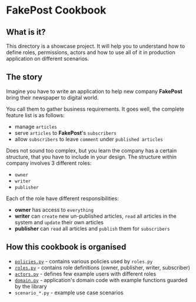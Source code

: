 # FakePost Cookbook

## What is it?
This directory is a showcase project. It will help you to understand how to define roles, permissions, actors
and how to use all of it in production application on different scenarios.

## The story
Imagine you have to write an application to help new company **FakePost** bring their newspaper to
digital world. 

You call them to gather business requirements. It goes well, the complete feature list is as follows:
- manage `articles`
- serve `articles` to **FakePost**'s `subscribers` 
- allow `subscribers` to leave `comment` under `published articles`

Does not sound too complex, but you learn the company has a certain structure, that you have to include in your design. 
The structure within company involves 3 different roles:
- `owner`
- `writer`
- `publisher`

Each of the role have different responsibilities:

- **owner** has access to `everything`
- **writer** can `create` new un-published articles, `read` all articles in the system and `update` their own articles
- **publisher** can `read` all articles and `publish` them for `subscribers`

## How this cookbook is organised

- [`policies.py`](./policies.py) - contains various policies used by `roles.py`
- [`roles.py`](./roles.py) - contains role definitions (owner, publisher, writer, subscriber)
- [`actors.py`](./actors.py) - defines few example users with different roles
- [`domain.py`](./domain.py) - application's domain code with example functions guarded by the library
- `scenario_*.py` - example use case scenarios
